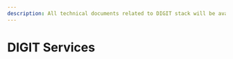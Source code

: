 ```yaml
---
description: All technical documents related to DIGIT stack will be available here.
---
```


# DIGIT Services

